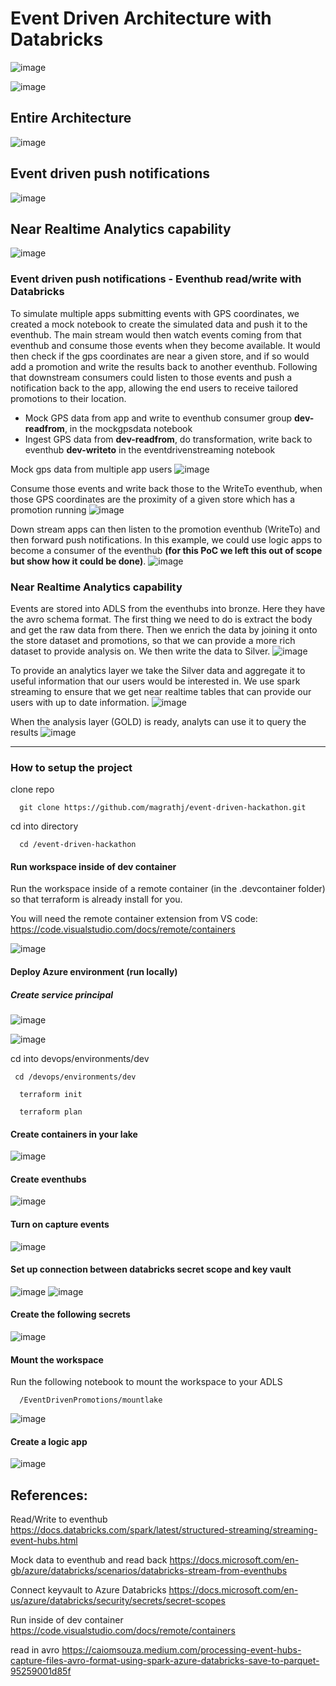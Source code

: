 
# Event Driven Architecture with Databricks


![image](https://user-images.githubusercontent.com/26692441/143760398-1b1fdcb1-72c5-459c-8c94-486a0ae17b41.png)

![image](https://user-images.githubusercontent.com/26692441/143760668-2f92245e-1b57-467d-a852-1c3dd7070c13.png)



## Entire Architecture
![image](https://user-images.githubusercontent.com/26692441/143684953-b1ee22e8-290d-4724-905e-c270835dd825.png)

## Event driven push notifications
![image](https://user-images.githubusercontent.com/26692441/143734815-9bfe09c8-308e-4f3f-a522-b2ee4c7647c8.png)

## Near Realtime Analytics capability
![image](https://user-images.githubusercontent.com/26692441/143735051-5423caa6-b835-4ed0-8a5c-269a4050b7d3.png)


### Event driven push notifications - Eventhub read/write with Databricks

To simulate multiple apps submitting events with GPS coordinates, we created a mock notebook to create the simulated data and push it to the eventhub. The main stream would then watch events coming from that eventhub and consume those events when they become available. It would then check if the gps coordinates are near a given store, and if so would add a promotion and write the results back to another eventhub. Following that downstream consumers could listen to those events and push a notification back to the app, allowing the end users to receive tailored promotions to their location. 

* Mock GPS data from app and write to eventhub consumer group **dev-readfrom**, in the mockgpsdata notebook
* Ingest GPS data from **dev-readfrom**, do transformation, write back to eventhub **dev-writeto** in the eventdrivenstreaming notebook

Mock gps data from multiple app users
![image](https://user-images.githubusercontent.com/26692441/143744711-c7454ccf-2b1e-4fb4-a80d-11add06c66e0.png)

Consume those events and write back those to the WriteTo eventhub, when those GPS coordinates are the proximity of a given store which has a promotion running
![image](https://user-images.githubusercontent.com/26692441/143741607-57a181c3-13f2-4959-8021-5c430de5f698.png)

Down stream apps can then listen to the promotion eventhub (WriteTo) and then forward push notifications. In this example, we could use logic apps to become a consumer of the eventhub **(for this PoC we left this out of scope but show how it could be done)**.
![image](https://user-images.githubusercontent.com/26692441/143750047-d3625f4b-db7a-4336-b20f-3e40989dac3d.png)


### Near Realtime Analytics capability

Events are stored into ADLS from the eventhubs into bronze. Here they have the avro schema format. The first thing we need to do is extract the body and get the raw data from there. Then we enrich the data by joining it onto the store dataset and promotions, so that we can provide a more rich dataset to provide analysis on. We then write the data to Silver. 
![image](https://user-images.githubusercontent.com/26692441/143751382-2f7ef225-089d-4975-9823-91833e61eb6f.png)


To provide an analytics layer we take the Silver data and aggregate it to useful information that our users would be interested in. We use spark streaming to ensure that we get near realtime tables that can provide our users with up to date information. 
![image](https://user-images.githubusercontent.com/26692441/143751179-d75aa3d1-09d1-4fb5-bd8a-86f9d18c5656.png)

When the analysis layer (GOLD) is ready, analyts can use it to query the results
![image](https://user-images.githubusercontent.com/26692441/143756781-1904d30c-8591-4540-a453-bfb757515f23.png)












*********************************************************************************************************************************

### How to setup the project

clone repo
``` 
  git clone https://github.com/magrathj/event-driven-hackathon.git
```

cd into directory
``` 
  cd /event-driven-hackathon
```

#### Run workspace inside of dev container

Run the workspace inside of a remote container (in the .devcontainer folder) so that terraform is already install for you. 

You will need the remote container extension from VS code: https://code.visualstudio.com/docs/remote/containers

![image](https://user-images.githubusercontent.com/26692441/143688846-c243ddc7-96ac-427b-926d-94e7b0cfd278.png)


#### Deploy Azure environment (run locally)

##### Create service principal 

![image](https://user-images.githubusercontent.com/26692441/143719428-c87c19b6-85a3-4d9b-9889-2105fb90f9e1.png)

![image](https://user-images.githubusercontent.com/26692441/143719517-9daa9710-50c7-4037-b83a-f34ac414b26d.png)


cd into devops/environments/dev

```
 cd /devops/environments/dev
```

```
  terraform init
```

```
  terraform plan
```

#### Create containers in your lake 
![image](https://user-images.githubusercontent.com/26692441/143689302-2bf222f9-1571-4e37-9f4f-22277806f05b.png)


#### Create eventhubs
![image](https://user-images.githubusercontent.com/26692441/143689332-41819d3f-65f5-4bf1-8b41-099b09b3c672.png)

#### Turn on capture events
![image](https://user-images.githubusercontent.com/26692441/143689371-565e4965-b174-4b5c-836e-56e8441f0e6b.png)



#### Set up connection between databricks secret scope and key vault
![image](https://user-images.githubusercontent.com/26692441/143688624-d0a6a756-df6a-4ba7-a8be-a9f6fdfd7ec6.png)
![image](https://user-images.githubusercontent.com/26692441/143688635-8b722a56-d982-4c79-9851-e31a0939afdb.png)

#### Create the following secrets
![image](https://user-images.githubusercontent.com/26692441/143689542-66a60cb3-2583-4452-8363-f5b499773bb6.png)

#### Mount the workspace 

Run the following notebook to mount the workspace to your ADLS 
```
  /EventDrivenPromotions/mountlake
```

![image](https://user-images.githubusercontent.com/26692441/143689635-b3436407-e521-4602-b9f0-ba9f80cff5b4.png)


#### Create a logic app

![image](https://user-images.githubusercontent.com/26692441/143720320-8802cc2f-251a-4e2d-8cdc-4d7c7b6e175c.png)


## References:

Read/Write to eventhub 
https://docs.databricks.com/spark/latest/structured-streaming/streaming-event-hubs.html

Mock data to eventhub and read back
https://docs.microsoft.com/en-gb/azure/databricks/scenarios/databricks-stream-from-eventhubs

Connect keyvault to Azure Databricks
https://docs.microsoft.com/en-us/azure/databricks/security/secrets/secret-scopes

Run inside of dev container
https://code.visualstudio.com/docs/remote/containers

read in avro 
https://caiomsouza.medium.com/processing-event-hubs-capture-files-avro-format-using-spark-azure-databricks-save-to-parquet-95259001d85f
